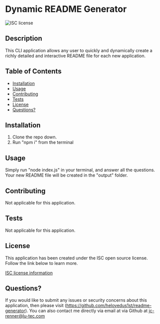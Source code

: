 # Dynamic README Generator
![ISC license](https://img.shields.io/badge/license-ISC-blue.svg)

## Description
This CLI application allows any user to quickly and dynamically create a richly detailed and interactive README file for each new application.

## Table of Contents
- [Installation](#installation)
- [Usage](#usage)
- [Contributing](#contributing)
- [Tests](#tests)
- [License](#license)
- [Questions?](#questions)

## Installation
1. Clone the repo down.
2. Run "npm i" from the terminal

## Usage
Simply run "node index.js" in your terminal, and answer all the questions. Your new README file will be created in the "output" folder.

## Contributing
Not applicable for this application.

## Tests
Not applicable for this application.

## License
This application has been created under the ISC open source license.
      Follow the link below to learn more.
      
[ISC license information](https://opensource.org/licenses/ISC)

## Questions?
If you would like to submit any issues or security concerns about this application, then please visit (https://github.com/helovedus1st/readme-generator).
You can also contact me directly via email at via Github at [jc-renner@lu-tec.com](mailto:jc-renner@lu-tec.com?subject=readme-generator)
